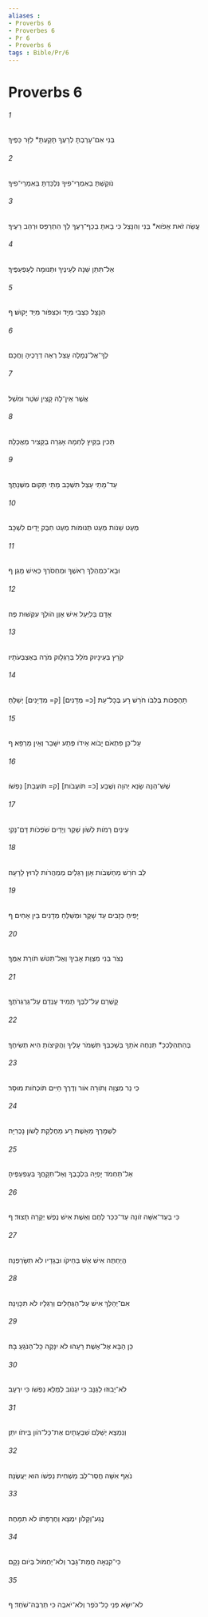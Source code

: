 ```yaml
---
aliases : 
- Proverbs 6
- Proverbes 6
- Pr 6
- Proverbs 6
tags : Bible/Pr/6
---
```


# Proverbs 6

###### 1
בְּנִי אִם־עָרַבְתָּ לְרֵעֶךָ תָּקַעְתָּ* לַזָּר כַּפֶּיךָ׃
###### 2
נֹוקַשְׁתָּ בְאִמְרֵי־פִיךָ נִלְכַּדְתָּ בְּאִמְרֵי־פִיךָ׃
###### 3
עֲשֵׂה זֹאת אֵפֹוא* בְּנִי וְהִנָּצֵל כִּי בָאתָ בְכַף־רֵעֶךָ לֵךְ הִתְרַפֵּס וּרְהַב רֵעֶיךָ׃
###### 4
אַל־תִּתֵּן שֵׁנָה לְעֵינֶיךָ וּתְנוּמָה לְעַפְעַפֶּיךָ׃
###### 5
הִנָּצֵל כִּצְבִי מִיָּד וּכְצִפֹּור מִיַּד יָקוּשׁ׃ ף
###### 6
לֵךְ־אֶל־נְמָלָה עָצֵל רְאֵה דְרָכֶיהָ וַחֲכָם׃
###### 7
אֲשֶׁר אֵין־לָהּ קָצִין שֹׁטֵר וּמֹשֵׁל׃
###### 8
תָּכִין בַּקַּיִץ לַחְמָהּ אָגְרָה בַקָּצִיר מַאֲכָלָהּ׃
###### 9
עַד־מָתַי עָצֵל תִּשְׁכָּב מָתַי תָּקוּם מִשְּׁנָתֶךָ׃
###### 10
מְעַט שֵׁנֹות מְעַט תְּנוּמֹות מְעַט חִבֻּק יָדַיִם לִשְׁכָּב׃
###### 11
וּבָא־כִמְהַלֵּךְ רֵאשֶׁךָ וּמַחְסֹרְךָ כְּאִישׁ מָגֵן׃ ף
###### 12
אָדָם בְּלִיַּעַל אִישׁ אָוֶן הֹולֵךְ עִקְּשׁוּת פֶּה׃
###### 13
קֹרֵץ בְּעֵינָיוק מֹלֵל בְּרַגְלָוק מֹרֶה בְּאֶצְבְּעֹתָיו׃
###### 14
תַּהְפֻּכֹות בְּלִבֹּו חֹרֵשׁ רָע בְּכָל־עֵת [כ= מְדָנִים] [ק= מִדְיָנִים] יְשַׁלֵּחַ׃
###### 15
עַל־כֵּן פִּתְאֹם יָבֹוא אֵידֹו פֶּתַע יִשָּׁבֵר וְאֵין מַרְפֵּא׃ ף
###### 16
שֶׁשׁ־הֵנָּה שָׂנֵא יְהוָה וְשֶׁבַע [כ= תֹּועֲבֹות] [ק= תֹּועֲבַת] נַפְשֹׁו׃
###### 17
עֵינַיִם רָמֹות לְשֹׁון שָׁקֶר וְיָדַיִם שֹׁפְכֹות דָּם־נָקִי׃
###### 18
לֵב חֹרֵשׁ מַחְשְׁבֹות אָוֶן רַגְלַיִם מְמַהֲרֹות לָרוּץ לָרָעָה׃
###### 19
יָפִיחַ כְּזָבִים עֵד שָׁקֶר וּמְשַׁלֵּחַ מְדָנִים בֵּין אַחִים׃ ף
###### 20
נְצֹר בְּנִי מִצְוַת אָבִיךָ וְאַל־תִּטֹּשׁ תֹּורַת אִמֶּךָ׃
###### 21
קָשְׁרֵם עַל־לִבְּךָ תָמִיד עָנְדֵם עַל־גַּרְגְּרֹתֶךָ׃
###### 22
בְּהִתְהַלֶּכְכָ* תַּנְחֶה אֹתָךְ בְּשָׁכְבְּךָ תִּשְׁמֹר עָלֶיךָ וַהֲקִיצֹותָ הִיא תְשִׂיחֶךָ׃
###### 23
כִּי נֵר מִצְוָה וְתֹורָה אֹור וְדֶרֶךְ חַיִּים תֹּוכְחֹות מוּסָר׃
###### 24
לִשְׁמָרְךָ מֵאֵשֶׁת רָע מֵחֶלְקַת לָשֹׁון נָכְרִיָּה׃
###### 25
אַל־תַּחְמֹד יָפְיָהּ בִּלְבָבֶךָ וְאַל־תִּקָּחֲךָ בְּעַפְעַפֶּיהָ׃
###### 26
כִּי בְעַד־אִשָּׁה זֹונָה עַד־כִּכַּר לָחֶם וְאֵשֶׁת אִישׁ נֶפֶשׁ יְקָרָה תָצוּד׃ ף
###### 27
הֲיַחְתֶּה אִישׁ אֵשׁ בְּחֵיקֹו וּבְגָדָיו לֹא תִשָּׂרַפְנָה׃
###### 28
אִם־יְהַלֵּךְ אִישׁ עַל־הַגֶּחָלִים וְרַגְלָיו לֹא תִכָּוֶינָה׃
###### 29
כֵּן הַבָּא אֶל־אֵשֶׁת רֵעֵהוּ לֹא יִנָּקֶה כָּל־הַנֹּגֵעַ בָּהּ׃
###### 30
לֹא־יָבוּזוּ לַגַּנָּב כִּי יִגְנֹוב לְמַלֵּא נַפְשֹׁו כִּי יִרְעָב׃
###### 31
וְנִמְצָא יְשַׁלֵּם שִׁבְעָתָיִם אֶת־כָּל־הֹון בֵּיתֹו יִתֵּן׃
###### 32
נֹאֵף אִשָּׁה חֲסַר־לֵב מַשְׁחִית נַפְשֹׁו הוּא יַעֲשֶׂנָּה׃
###### 33
נֶגַע־וְקָלֹון יִמְצָא וְחֶרְפָּתֹו לֹא תִמָּחֶה׃
###### 34
כִּי־קִנְאָה חֲמַת־גָּבֶר וְלֹא־יַחְמֹול בְּיֹום נָקָם׃
###### 35
לֹא־יִשָּׂא פְּנֵי כָל־כֹּפֶר וְלֹא־יֹאבֶה כִּי תַרְבֶּה־שֹׁחַד׃ ף
